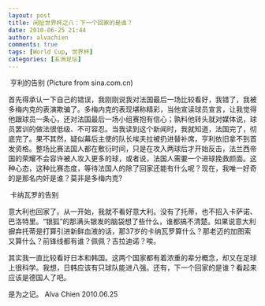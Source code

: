 ```yaml
---
layout: post
title: 闲扯世界杯之八：下一个回家的是谁？
date: 2010-06-25 21:44
author: alvachien
comments: true
tags: [World Cup, 世界杯]
categories: [五洲足坛]
---
```

<img src="http://i3.sinaimg.cn/ty/g/p/2010-06-23/1277224259_3yBfmp.jpg" alt="" />
亨利的告别 (Picture from sina.com.cn)

首先得承认一下自己的错误，我刚刚说我对法国最后一场比较看好，我错了，我被多梅内克的表演欺骗了。多梅内克的表现堪称精彩，当他宣读球员宣言，让我觉得他跟球员一条心，还对法国最后一场小组赛抱有信心；孰料他转头就对媒体说，球员罢训的做法很低级、不可容忍。当我读到这个新闻时，我就知道，法国完了，彻底完了。果不其然，疑似幕后主使的队长埃夫拉被扔进替补席，亨利依旧拿不到首发资格。整场比赛法国人都在敷衍时间，只是在攻入两球后才开始反击，法兰西帝国的荣耀不会容许被人攻入更多的球，或者说，法国人需要一个进球挽救颜面。这种心态，这种比赛态度，等待法国人的除了回家还能有什么呢？现在，我唯一好奇的是那名内奸是谁？莫非是多梅内克?

<img src="http://i1.sinaimg.cn/2010/p/2010-06-25/U3948P939T17D46485F322DT20100625011634.jpg" alt="" />
卡纳瓦罗的告别

意大利也回家了。从一开始，我就不看好意大利。没有了托蒂，也不招入卡萨诺、巴洛特里。“银狐”的那满头银发的脑袋想了些什么，谁都搞不清楚。如果说意大利摒弃托蒂是打算引进新鲜血液的话，那37岁的卡纳瓦罗算什么？那老迈的加图索又算什么？前锋线都有谁？佩佩？吉拉迪诺？唉。
<div>其实我一直比较看好日本和韩国。这两个国家都有着浓重的辈分概念，却又在足球上很科学。我想，日韩应该有只球队能进八强。还有，下一个回家的是谁？看起来应该是德国人了吧。 

是为之记。
Alva Chien
2010.06.25

</div>
